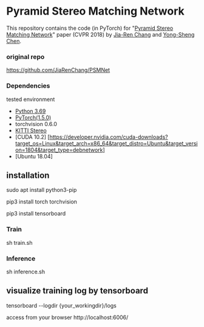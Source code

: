 # Pyramid Stereo Matching Network

This repository contains the code (in PyTorch) for "[Pyramid Stereo Matching Network](https://arxiv.org/abs/1803.08669)" paper (CVPR 2018) by [Jia-Ren Chang](https://jiarenchang.github.io/) and [Yong-Sheng Chen](https://people.cs.nctu.edu.tw/~yschen/).


### original repo
https://github.com/JiaRenChang/PSMNet


### Dependencies
tested environment

- [Python 3.69](https://www.python.org/downloads/)
- [PyTorch(1.5.0)](http://pytorch.org)
- torchvision 0.6.0
- [KITTI Stereo](http://www.cvlibs.net/datasets/kitti/eval_stereo.php)
- [CUDA 10.2] [https://developer.nvidia.com/cuda-downloads?target_os=Linux&target_arch=x86_64&target_distro=Ubuntu&target_version=1804&target_type=debnetwork]
- [Ubuntu 18.04]



## installation
sudo apt install python3-pip

pip3 install torch torchvision

pip3 install tensorboard



### Train
sh train.sh

### Inference
sh inference.sh

## visualize training log by tensorboard
tensorboard --logdir {your_workingdir}/logs

access from your browser
http://localhost:6006/